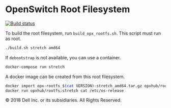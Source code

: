# OpenSwitch Root Filesystem

[![Build status](https://badge.buildkite.com/bb0768e5e6e177eb85a2e9f3f967d07fba1238bb0118c8f253.svg)](https://buildkite.com/opx/rootfs)

To build the root filesystem, run `build_opx_rootfs.sh`. This script must run
as root.

```bash
./build.sh stretch amd64
```

If `debootstrap` is not available, you can use a container.

```bash
docker-compose run stretch
```

A docker image can be created from this root filesystem.

```bash
docker import opx-rootfs_$(cat VERSION)-stretch_amd64.tar.gz opxhub/rootfs:stretch
docker run opxhub/rootfs:stretch cat /etc/os-release
```

© 2018 Dell Inc. or its subsidiaries. All Rights Reserved.
